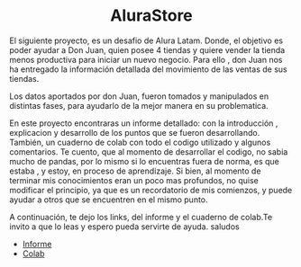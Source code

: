 <h1 align="center" style="color🟦"> AluraStore</h1>

El siguiente proyecto, es un desafio de Alura Latam. Donde, el objetivo es poder ayudar a Don Juan, quien posee 4 tiendas y quiere vender la tienda menos productiva para iniciar un nuevo negocio. Para ello , don Juan nos ha entregado la información detallada del movimiento de las ventas de sus tiendas. 

Los datos aportados por don Juan, fueron tomados y manipulados en distintas fases, para ayudarlo de la mejor manera en su problematica. 

En este proyecto encontraras un informe detallado: con la introducción , explicacion y desarrollo de los puntos que se fueron desarrollando. También, un cuaderno de colab con todo el codigo utilizado y algunos comentarios. Te cuento, que al momento de desarrollar el codigo, no sabia mucho de pandas, por lo mismo si lo encuentras fuera de norma,  es que estaba , y estoy,  en proceso de aprendizaje. Si bien, al momento de terminar mis conocimientos eran un poco mas profundos, no quise modificar el principio, ya que es un recordatorio de mis comienzos, y puede ayudar a otros que se encuentren en el mismo punto.

A continuación, te dejo los links, del informe y el cuaderno de colab.Te invito a que lo leas y espero pueda servirte de ayuda. saludos 
<ul>
<li><a href="https://github.com/veterydaisy/AluraStore/blob/main/informe_final_alura_store.docx">Informe</a></li>
<li><a href="https://colab.research.google.com/github/veterydaisy/AluraStore/blob/main/AluraStoreLatam.ipynb">Colab</a></li>
</ul>

